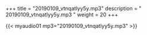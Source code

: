 +++
title = "20190109_vtnqatlyy5y.mp3"
description = " 20190109_vtnqatlyy5y.mp3 "
weight = 20
+++

{{< myaudio01 mp3="20190109_vtnqatlyy5y.mp3" >}}

